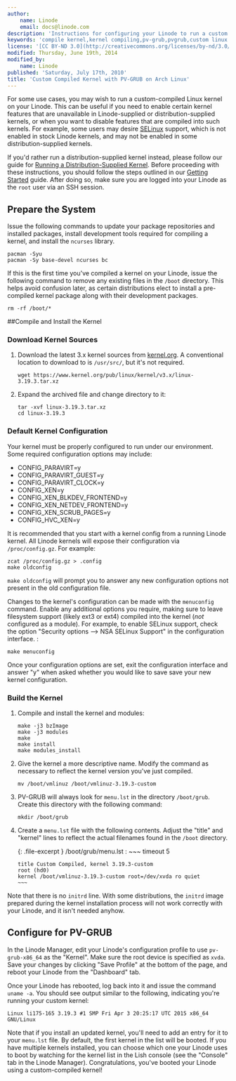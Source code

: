 ```yaml
---
author:
    name: Linode
    email: docs@linode.com
description: 'Instructions for configuring your Linode to run a custom compiled kernel with PV-GRUB on Arch Linux'
keywords: 'compile kernel,kernel compiling,pv-grub,pvgrub,custom linux kernel,custom linode, arch'
license: '[CC BY-ND 3.0](http://creativecommons.org/licenses/by-nd/3.0/us/)'
modified: Thursday, June 19th, 2014
modified_by:
    name: Linode
published: 'Saturday, July 17th, 2010'
title: 'Custom Compiled Kernel with PV-GRUB on Arch Linux'
---
```


For some use cases, you may wish to run a custom-compiled Linux kernel on your Linode. This can be useful if you need to enable certain kernel features that are unavailable in Linode-supplied or distribution-supplied kernels, or when you want to disable features that are compiled into such kernels. For example, some users may desire [SELinux](http://en.wikipedia.org/wiki/Security-Enhanced_Linux) support, which is not enabled in stock Linode kernels, and may not be enabled in some distribution-supplied kernels.

If you'd rather run a distribution-supplied kernel instead, please follow our guide for [Running a Distribution-Supplied Kernel](/docs/tools-reference/custom-kernels-distros/run-a-distributionsupplied-kernel-with-pvgrub). Before proceeding with these instructions, you should follow the steps outlined in our [Getting Started](/docs/getting-started/) guide. After doing so, make sure you are logged into your Linode as the `root` user via an SSH session.

## Prepare the System

Issue the following commands to update your package repositories and installed packages, install development tools required for compiling a kernel, and install the `ncurses` library.

    pacman -Syu
    pacman -Sy base-devel ncurses bc

If this is the first time you've compiled a kernel on your Linode, issue the following command to remove any existing files in the `/boot` directory. This helps avoid confusion later, as certain distributions elect to install a pre-compiled kernel package along with their development packages.

    rm -rf /boot/*

##Compile and Install the Kernel

### Download Kernel Sources

1.  Download the latest 3.x kernel sources from [kernel.org](http://kernel.org/). A conventional location to download to is `/usr/src/`, but it's not required.

        wget https://www.kernel.org/pub/linux/kernel/v3.x/linux-3.19.3.tar.xz

2.  Expand the archived file and change directory to it:

        tar -xvf linux-3.19.3.tar.xz
        cd linux-3.19.3

### Default Kernel Configuration

Your kernel must be properly configured to run under our environment. Some required configuration options may include:

-   CONFIG\_PARAVIRT=y
-   CONFIG\_PARAVIRT\_GUEST=y
-   CONFIG\_PARAVIRT\_CLOCK=y
-   CONFIG\_XEN=y
-   CONFIG\_XEN\_BLKDEV\_FRONTEND=y
-   CONFIG\_XEN\_NETDEV\_FRONTEND=y
-   CONFIG\_XEN\_SCRUB\_PAGES=y
-   CONFIG\_HVC\_XEN=y

It is recommended that you start with a kernel config from a running Linode kernel. All Linode kernels will expose their configuration via `/proc/config.gz`. For example:

    zcat /proc/config.gz > .config
    make oldconfig

`make oldconfig` will prompt you to answer any new configuration options not present in the old configuration file.

Changes to the kernel's configuration can be made with the `menuconfig` command. Enable any additional options you require, making sure to leave filesystem support (likely ext3 or ext4) compiled into the kernel (*not* configured as a module). For example, to enable SELinux support, check the option "Security options --\> NSA SELinux Support" in the configuration interface. :

    make menuconfig

Once your configuration options are set, exit the configuration interface and answer "y" when asked whether you would like to save save your new kernel configuration.

### Build the Kernel

1.  Compile and install the kernel and modules:

        make -j3 bzImage
        make -j3 modules
        make 
        make install
        make modules_install

2.  Give the kernel a more descriptive name. Modify the command as necessary to reflect the kernel version you've just compiled.

        mv /boot/vmlinuz /boot/vmlinuz-3.19.3-custom

3.  PV-GRUB will always look for `menu.lst` in the directory `/boot/grub`. Create this directory with the following command:

        mkdir /boot/grub

4.  Create a `menu.lst` file with the following contents. Adjust the "title" and "kernel" lines to reflect the actual filenames found in the `/boot` directory.

    {: .file-excerpt }
    /boot/grub/menu.lst
    :   ~~~
    	timeout 5
	
    	title Custom Compiled, kernel 3.19.3-custom 
    	root (hd0) 
    	kernel /boot/vmlinuz-3.19.3-custom root=/dev/xvda ro quiet
        ~~~

Note that there is no `initrd` line. With some distributions, the `initrd` image prepared during the kernel installation process will not work correctly with your Linode, and it isn't needed anyhow.

## Configure for PV-GRUB

In the Linode Manager, edit your Linode's configuration profile to use `pv-grub-x86_64` as the "Kernel". Make sure the root device is specified as `xvda`. Save your changes by clicking "Save Profile" at the bottom of the page, and reboot your Linode from the "Dashboard" tab.

Once your Linode has rebooted, log back into it and issue the command `uname -a`. You should see output similar to the following, indicating you're running your custom kernel:

    Linux li175-165 3.19.3 #1 SMP Fri Apr 3 20:25:17 UTC 2015 x86_64 GNU/Linux

Note that if you install an updated kernel, you'll need to add an entry for it to your `menu.lst` file. By default, the first kernel in the list will be booted. If you have multiple kernels installed, you can choose which one your Linode uses to boot by watching for the kernel list in the Lish console (see the "Console" tab in the Linode Manager). Congratulations, you've booted your Linode using a custom-compiled kernel!

